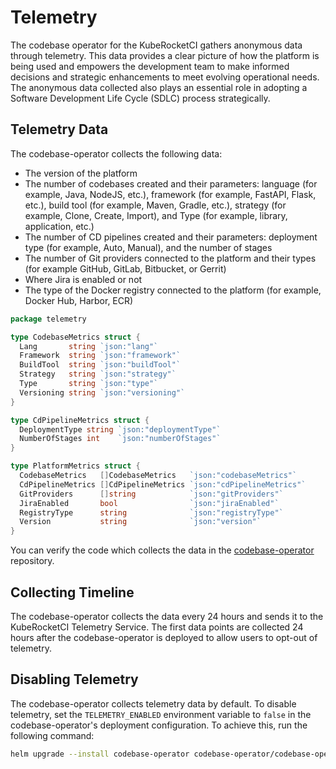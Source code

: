 # Telemetry

The codebase operator for the KubeRocketCI gathers anonymous data through telemetry. This data provides a clear picture of how the platform is being used and empowers the development team to make informed decisions and strategic enhancements to meet evolving operational needs. The anonymous data collected also plays an essential role in adopting a Software Development Life Cycle (SDLC) process strategically.

## Telemetry Data

The codebase-operator collects the following data:

- The version of the platform
- The number of codebases created and their parameters: language (for example, Java, NodeJS, etc.), framework (for example, FastAPI, Flask, etc.), build tool (for example, Maven, Gradle, etc.), strategy (for example, Clone, Create, Import), and Type (for example, library, application, etc.)
- The number of CD pipelines created and their parameters: deployment type (for example, Auto, Manual), and the number of stages
- The number of Git providers connected to the platform and their types (for example GitHub, GitLab, Bitbucket, or Gerrit)
- Where Jira is enabled or not
- The type of the Docker registry connected to the platform (for example, Docker Hub, Harbor, ECR)

```go
package telemetry

type CodebaseMetrics struct {
  Lang       string `json:"lang"`
  Framework  string `json:"framework"`
  BuildTool  string `json:"buildTool"`
  Strategy   string `json:"strategy"`
  Type       string `json:"type"`
  Versioning string `json:"versioning"`
}

type CdPipelineMetrics struct {
  DeploymentType string `json:"deploymentType"`
  NumberOfStages int    `json:"numberOfStages"`
}

type PlatformMetrics struct {
  CodebaseMetrics   []CodebaseMetrics   `json:"codebaseMetrics"`
  CdPipelineMetrics []CdPipelineMetrics `json:"cdPipelineMetrics"`
  GitProviders      []string            `json:"gitProviders"`
  JiraEnabled       bool                `json:"jiraEnabled"`
  RegistryType      string              `json:"registryType"`
  Version           string              `json:"version"`
}
```

You can verify the code which collects the data in the [codebase-operator](https://github.com/epam/edp-codebase-operator/tree/master/pkg/telemetry) repository.

## Collecting Timeline

The codebase-operator collects the data every 24 hours and sends it to the KubeRocketCI Telemetry Service. The first data points are collected 24 hours after the codebase-operator is deployed to allow users to opt-out of telemetry.

## Disabling Telemetry

The codebase-operator collects telemetry data by default. To disable telemetry, set the `TELEMETRY_ENABLED` environment variable to `false` in the codebase-operator's deployment configuration. To achieve this, run the following command:

```bash
helm upgrade --install codebase-operator codebase-operator/codebase-operator --set "telemetryEnabled=false"
```

